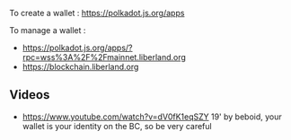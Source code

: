 
To create a wallet : https://polkadot.js.org/apps

To manage a wallet :
- https://polkadot.js.org/apps/?rpc=wss%3A%2F%2Fmainnet.liberland.org
- https://blockchain.liberland.org


Videos
------
* https://www.youtube.com/watch?v=dV0fK1eqSZY 19' by beboid, your wallet is your identity on the BC, so be very careful

